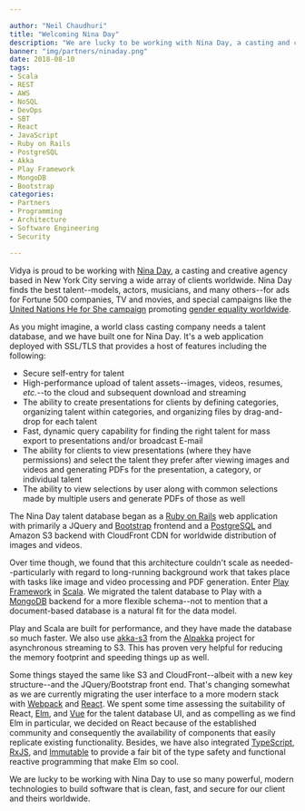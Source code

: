 ```yaml
---

author: "Neil Chaudhuri"
title: "Welcoming Nina Day"
description: "We are lucky to be working with Nina Day, a casting and creative agency serving Fortune 500 clients worldwide."
banner: "img/partners/ninaday.png"
date: 2018-08-10
tags:
- Scala
- REST
- AWS
- NoSQL
- DevOps
- SBT
- React
- JavaScript
- Ruby on Rails
- PostgreSQL
- Akka
- Play Framework
- MongoDB
- Bootstrap
categories: 
- Partners
- Programming
- Architecture
- Software Engineering
- Security

---
```


Vidya is proud to be working with [Nina Day](http://ninaday.com/), a casting and creative agency based in New York City
serving a wide array of clients 
worldwide. Nina Day finds the best talent--models, actors, musicians, and many others--for ads for Fortune 500 companies, 
TV and movies, and special campaigns like the [United Nations He for She campaign](http://ninaday.com/portfolio/he-for-she/) promoting 
[gender equality worldwide](http://www.heforshe.org/).

As you might imagine, a world class casting company needs a talent database, and we have built one for Nina Day. It's a
web application deployed with SSL/TLS that provides a host of features including the following:

* Secure self-entry for talent
* High-performance upload of talent assets--images, videos, resumes, *etc.*--to the cloud and subsequent download and streaming
* The ability to create presentations for clients by defining categories, organizing talent within categories, and organizing
files by drag-and-drop for each talent
* Fast, dynamic query capability for finding the right talent for mass export to presentations and/or broadcast E-mail
* The ability for clients to view presentations (where they have permissions) and select the talent they prefer after viewing 
images and videos and generating PDFs for the presentation, a category, or individual talent
* The ability to view selections by user along with common selections made by multiple users and generate PDFs of those as well

    
The Nina Day talent database began as a [Ruby on Rails](/tags/ruby-on-rails) web application with primarily a JQuery and 
[Bootstrap](/tags/bootstrap) frontend and a [PostgreSQL](/tags/postgresql)
and Amazon S3 backend with CloudFront CDN for worldwide distribution of images and videos.

Over time though, we found that this architecture couldn't scale as needed--particularly with regard to long-running background work 
that takes place with tasks like image and video processing and PDF generation. Enter [Play Framework](/tags/play-framework) in 
[Scala](/tags/scala). We migrated the talent database to Play with a [MongoDB](/tags/mongodb) backend for a more
flexible schema--not to mention that a document-based database is a natural fit for the data model. 

Play and Scala are built for performance, and they have made the database so much faster. We also use [akka-s3](https://developer.lightbend.com/docs/alpakka/current/s3.html)
from the [Alpakka](https://developer.lightbend.com/docs/alpakka/current/) project for asynchronous streaming to S3. This 
has proven very helpful for reducing the memory footprint and speeding things up as well.  

Some things stayed the same like S3 and CloudFront--albeit with a new key structure--and the JQuery/Bootstrap front end. That's changing 
somewhat as we are currently migrating the user interface to a more modern stack with [Webpack](/tags/webpack) and [React](/tags/react).
We spent some time assessing the suitability of React, [Elm](http://elm-lang.org/), and [Vue](https://vuejs.org/) for the talent
database UI, and as compelling as we find Elm in particular, we decided on React because of the established community 
and consequently the availability of components that easily replicate existing functionality. Besides, we have also 
integrated [TypeScript](https://www.typescriptlang.org/), [RxJS](https://rxjs-dev.firebaseapp.com/), and 
[Immutable](http://facebook.github.io/immutable-js/) to provide a fair bit of the type safety and functional reactive
programming that make Elm so cool.

We are lucky to be working with Nina Day to use so many powerful, modern technologies to build software that is clean, fast, and
secure for our client and theirs worldwide. 
